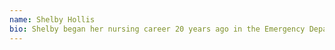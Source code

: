 ```yaml
---
name: Shelby Hollis
bio: Shelby began her nursing career 20 years ago in the Emergency Department and now serves as a cardiac nurse at Heart Hospital of Austin. She has worked in various areas of nursing through the years and has been privileged to help others gain needed healing. While serving as a Palliative Care Nurse Coordinator at a local trauma center during the recent pandemic, she witnessed devastating losses that only highlighted her passion to continue to getting others as well herself outdoors and on the water for both physical and mental wellness.
---
```

